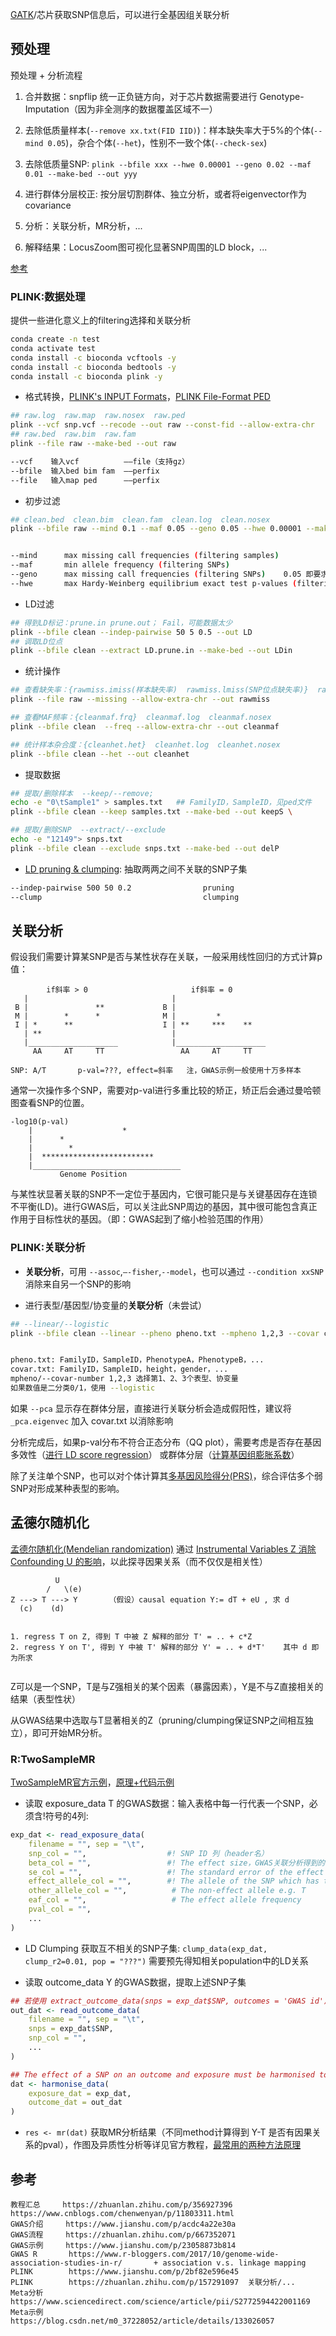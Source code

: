 

[GATK](GATK.md)/芯片获取SNP信息后，可以进行全基因组关联分析


## 预处理

预处理 + 分析流程

1. 合并数据：snpflip 统一正负链方向，对于芯片数据需要进行 Genotype-Imputation（因为非全测序的数据覆盖区域不一）

2. 去除低质量样本(```--remove xx.txt(FID IID)```)：样本缺失率大于5%的个体(```--mind 0.05```)，杂合个体(```--het```)，性别不一致个体(```--check-sex```)

3. 去除低质量SNP: ```plink --bfile xxx --hwe 0.00001 --geno 0.02 --maf 0.01 --make-bed --out yyy```

4. 进行群体分层校正: 按分层切割群体、独立分析，或者将eigenvector作为covariance

5. 分析：关联分析，MR分析，...

6. 解释结果：LocusZoom图可视化显著SNP周围的LD block，...


[参考](https://www.cnblogs.com/chenwenyan/p/11803311.html)


### PLINK:数据处理

提供一些进化意义上的filtering选择和关联分析

```bash
conda create -n test
conda activate test
conda install -c bioconda vcftools -y
conda install -c bioconda bedtools -y
conda install -c bioconda plink -y
```



* 格式转换，[PLINK's INPUT Formats](https://www.cog-genomics.org/plink/1.9/input)，[PLINK File-Format PED](https://easygwas.biochem.mpg.de/faq/view/15/)
```bash
## raw.log  raw.map  raw.nosex  raw.ped
plink --vcf snp.vcf --recode --out raw --const-fid --allow-extra-chr    ## vcftools --vcf snp.vcf --plink --out raw
## raw.bed  raw.bim  raw.fam
plink --file raw --make-bed --out raw    

--vcf    输入vcf          ——file（支持gz）
--bfile  输入bed bim fam  ——perfix
--file   输入map ped      ——perfix
```


* 初步过滤
```bash
## clean.bed  clean.bim  clean.fam  clean.log  clean.nosex
plink --bfile raw --mind 0.1 --maf 0.05 --geno 0.05 --hwe 0.00001 --make-bed --out clean


--mind      max missing call frequencies (filtering samples)
--maf       min allele frequency (filtering SNPs)
--geno      max missing call frequencies (filtering SNPs)    0.05 即要求 call rate > 95%
--hwe       max Hardy-Weinberg equilibrium exact test p-values (filtering SNPs)
```

* LD过滤
```bash
## 得到LD标记：prune.in prune.out； Fail，可能数据太少
plink --bfile clean --indep-pairwise 50 5 0.5 --out LD
## 调取LD位点
plink --bfile clean --extract LD.prune.in --make-bed --out LDin
```

* 统计操作
```bash
## 查看缺失率：{rawmiss.imiss(样本缺失率)  rawmiss.lmiss(SNP位点缺失率)}  rawmiss.log  rawmiss.nosex
plink --file raw --missing --allow-extra-chr --out rawmiss

## 查看MAF频率：{cleanmaf.frq}  cleanmaf.log  cleanmaf.nosex
plink --bfile clean  --freq --allow-extra-chr --out cleanmaf

## 统计样本杂合度：{cleanhet.het}  cleanhet.log  cleanhet.nosex
plink --bfile clean --het --out cleanhet
```

* 提取数据
```bash
## 提取/删除样本  --keep/--remove; 
echo -e "0\tSample1" > samples.txt   ## FamilyID，SampleID，见ped文件
plink --bfile clean --keep samples.txt --make-bed --out keepS \

## 提取/删除SNP  --extract/--exclude
echo -e "12149"> snps.txt
plink --bfile clean --exclude snps.txt --make-bed --out delP
```

* [LD pruning & clumping](https://gwaslab.org/2021/05/18/pruning-and-clumping/): 抽取两两之间不关联的SNP子集
```bash
--indep-pairwise 500 50 0.2                pruning
--clump                                    clumping
```







## 关联分析

假设我们需要计算某SNP是否与某性状存在关联，一般采用线性回归的方式计算p值：
```  
        if斜率 > 0                       if斜率 = 0
   |                                |
 B |               **             B |
 M |        *      *              M |         *
 I | *      **                    I | **     ***    **
   | **                             |
   |____________________            |____________________        
     AA     AT     TT                 AA     AT     TT    

SNP: A/T       p-val=???, effect=斜率   注，GWAS示例一般使用十万多样本
```

通常一次操作多个SNP，需要对p-val进行多重比较的矫正，矫正后会通过曼哈顿图查看SNP的位置。
```
-log10(p-val)
    |                    *
    |      *            
    |        *
    |  *************************
    |_________________________________
           Genome Position
```

与某性状显著关联的SNP不一定位于基因内，它很可能只是与关键基因存在连锁不平衡(LD)。进行GWAS后，可以关注此SNP周边的基因，其中很可能包含真正作用于目标性状的基因。（即：GWAS起到了缩小检验范围的作用）

### PLINK:关联分析

* **关联分析**，可用 ```--assoc```,```–-fisher```,```--model```，也可以通过 ```--condition xxSNP``` 消除来自另一个SNP的影响

* 进行表型/基因型/协变量的**关联分析**（未尝试）
```bash
## --linear/--logistic
plink --bfile clean --linear --pheno pheno.txt --mpheno 1,2,3 --covar covar.txt --covar-number 1,2,3 --out asso_res


pheno.txt: FamilyID，SampleID，PhenotypeA，PhenotypeB，...
covar.txt: FamilyID，SampleID，height，gender，...
mpheno/--covar-number 1,2,3 选择第1、2、3个表型、协变量
如果数值是二分类0/1，使用 --logistic
```

如果 ```--pca``` 显示存在群体分层，直接进行关联分析会造成假阳性，建议将 ```_pca.eigenvec``` 加入 covar.txt 以消除影响


分析完成后，如果p-val分布不符合正态分布（QQ plot），需要考虑是否存在基因多效性（[进行 LD score regression](https://gwaslab.org/2021/03/29/ld-score-regression/)） 或群体分层（[计算基因组膨胀系数](https://gwaslab.org/2021/07/07/genomic-control/)）


除了关注单个SNP，也可以对个体计算其[多基因风险得分(PRS)](https://gwaslab.org/2021/08/04/prs/)，综合评估多个弱SNP对形成某种表型的影响。







## 孟德尔随机化

[孟德尔随机化(Mendelian randomization)](https://gwaslab.org/2021/06/24/mr/) 通过 [Instrumental Variables Z 消除 Confounding U 的影响](../Course/Causal_Inference_I#l8-do-instrument)，以此探寻因果关系（而不仅仅是相关性）

```
          U
        /   \(e)    
Z ---> T ---> Y       （假设）causal equation Y:= dT + eU , 求 d
  (c)    (d)     


1. regress T on Z, 得到 T 中被 Z 解释的部分 T' = .. + c*Z
2. regress Y on T', 得到 Y 中被 T' 解释的部分 Y' = .. + d*T'    其中 d 即为所求


```
Z可以是一个SNP，T是与Z强相关的某个因素（暴露因素），Y是不与Z直接相关的结果（表型性状）

从GWAS结果中选取与T显著相关的Z（pruning/clumping保证SNP之间相互独立），即可开始MR分析。

### R:TwoSampleMR

[TwoSampleMR官方示例](https://mrcieu.github.io/TwoSampleMR/articles/perform_mr.html)，[原理+代码示例](https://gwaslab.org/2021/11/14/twosamplemr/)


* 读取 exposure_data T 的GWAS数据：输入表格中每一行代表一个SNP，必须含!符号的4列:
```R
exp_dat <- read_exposure_data(
    filename = "", sep = "\t",
    snp_col = "",                  #! SNP ID 列（header名）
    beta_col = "",                 #! The effect size，GWAS关联分析得到的斜率
    se_col = "",                   #! The standard error of the effect size
    effect_allele_col = "",        #! The allele of the SNP which has the effect marked in beta  e.g. A
    other_allele_col = "",          # The non-effect allele e.g. T
    eaf_col = "",                   # The effect allele frequency
    pval_col = "",
    ...
)
```

* LD Clumping 获取互不相关的SNP子集: ```clump_data(exp_dat, clump_r2=0.01, pop = "???")```  需要预先得知相关population中的LD关系

* 读取 outcome_data Y 的GWAS数据，提取上述SNP子集
```R
## 若使用 extract_outcome_data(snps = exp_dat$SNP, outcomes = 'GWAS id')    则需要从 https://gwas.mrcieu.ac.uk/ 查询 GWAS id，或者
out_dat <- read_outcome_data(
    filename = "", sep = "\t",
    snps = exp_dat$SNP,
    snp_col = "",  
    ...
)

## The effect of a SNP on an outcome and exposure must be harmonised to be relative to the same allele
dat <- harmonise_data(
    exposure_dat = exp_dat, 
    outcome_dat = out_dat
)
```

*  ```res <- mr(dat)``` 获取MR分析结果（不同method计算得到 Y-T 是否有因果关系的pval），作图及异质性分析等详见官方教程，[最常用的两种方法原理](https://cloud.tencent.com/developer/article/2078504)






## 参考
```
教程汇总     https://zhuanlan.zhihu.com/p/356927396    https://www.cnblogs.com/chenwenyan/p/11803311.html
GWAS介绍     https://www.jianshu.com/p/acdc4a22e30a
GWAS流程     https://zhuanlan.zhihu.com/p/667352071
GWAS示例     https://www.jianshu.com/p/23058873b814
GWAS R       https://www.r-bloggers.com/2017/10/genome-wide-association-studies-in-r/       + association v.s. linkage mapping
PLINK        https://www.jianshu.com/p/2bf82e596e45  
PLINK        https://zhuanlan.zhihu.com/p/157291097  关联分析/...
Meta分析     https://www.sciencedirect.com/science/article/pii/S2772594422001169  
Meta示例     https://blog.csdn.net/m0_37228052/article/details/133026057
```
